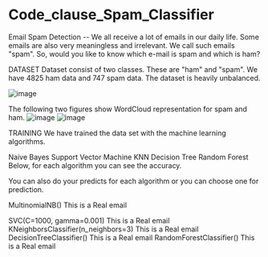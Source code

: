 # Code_clause_Spam_Classifier

Email Spam Detection -- We all receive a lot of emails in our daily life. Some emails are also very meaningless and irrelevant. We call such emails "spam". So, would you like to know which e-mail is spam and which is ham?

DATASET
Dataset consist of two classes. These are "ham" and "spam". We have 4825 ham data and 747 spam data. The dataset is heavily unbalanced.

  ![image](https://user-images.githubusercontent.com/96463933/235313024-d38cc853-e1ea-4188-9af7-2967435bf7cb.png)
  
  The following two figures show WordCloud representation for spam and ham.
    ![image](https://user-images.githubusercontent.com/96463933/235313099-036eba62-ff2b-4833-ace1-de5cd932fd1b.png)   ![image](https://user-images.githubusercontent.com/96463933/235313112-49190474-c5af-4587-abb2-c8f2f0e64dd2.png)

TRAINING
We have trained the data set with the machine learning algorithms.

Naive Bayes
Support Vector Machine
KNN
Decision Tree
Random Forest
Below, for each algorithm you can see the accuracy.

You can also do your predicts for each algorithm or you can choose one for prediction.

MultinomialNB() This is a Real email 

SVC(C=1000, gamma=0.001) This is a Real email 
KNeighborsClassifier(n_neighbors=3) This is a Real email 
DecisionTreeClassifier() This is a Real email 
RandomForestClassifier() This is a Real email 
   

